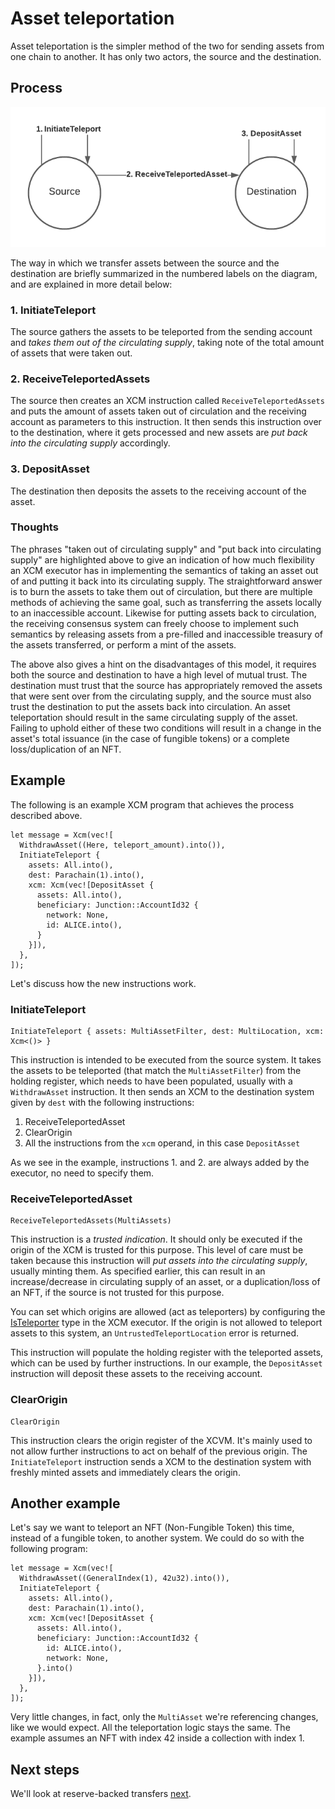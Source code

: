 # Asset teleportation

Asset teleportation is the simpler method of the two for sending assets from one chain to another.
It has only two actors, the source and the destination.

## Process

![Asset Teleportation diagram](images/asset_teleportation.png)

The way in which we transfer assets between the source and the destination are briefly summarized in the numbered labels on the diagram, and are explained in more detail below:

### 1. InitiateTeleport

The source gathers the assets to be teleported from the sending account and *takes them out of the circulating supply*, taking note of the total amount of assets that were taken out.

### 2. ReceiveTeleportedAssets

The source then creates an XCM instruction called `ReceiveTeleportedAssets` and puts the amount of assets taken out of circulation and the receiving account as parameters to this instruction.
It then sends this instruction over to the destination, where it gets processed and new assets are *put back into the circulating supply* accordingly.

### 3. DepositAsset

The destination then deposits the assets to the receiving account of the asset.

### Thoughts

The phrases "taken out of circulating supply" and "put back into circulating supply" are highlighted above to give an indication of how much flexibility an XCM executor has in implementing the semantics of taking an asset out of and putting it back into its circulating supply.
The straightforward answer is to burn the assets to take them out of circulation, but there are multiple methods of achieving the same goal, such as transferring the assets locally to an inaccessible account.
Likewise for putting assets back to circulation, the receiving consensus system can freely choose to implement such semantics by releasing assets from a pre-filled and inaccessible treasury of the assets transferred, or perform a mint of the assets.

The above also gives a hint on the disadvantages of this model, it requires both the source and destination to have a high level of mutual trust.
The destination must trust that the source has appropriately removed the assets that were sent over from the circulating supply, and the source must also trust the destination to put the assets back into circulation.
An asset teleportation should result in the same circulating supply of the asset.
Failing to uphold either of these two conditions will result in a change in the asset's total issuance (in the case of fungible tokens) or a complete loss/duplication of an NFT.

## Example

The following is an example XCM program that achieves the process described above.

```rust,noplayground
let message = Xcm(vec![
  WithdrawAsset((Here, teleport_amount).into()),
  InitiateTeleport {
    assets: All.into(),
    dest: Parachain(1).into(),
    xcm: Xcm(vec![DepositAsset {
      assets: All.into(),
      beneficiary: Junction::AccountId32 {
        network: None,
        id: ALICE.into(),
      }
    }]),
  },
]);
```

Let's discuss how the new instructions work.

### InitiateTeleport

```rust,noplayground
InitiateTeleport { assets: MultiAssetFilter, dest: MultiLocation, xcm: Xcm<()> }
```

This instruction is intended to be executed from the source system.
It takes the assets to be teleported (that match the `MultiAssetFilter`) from the holding register, which needs to have been populated, usually with a `WithdrawAsset` instruction.
It then sends an XCM to the destination system given by `dest` with the following instructions:
1. ReceiveTeleportedAsset
2. ClearOrigin
3. All the instructions from the `xcm` operand, in this case `DepositAsset`

As we see in the example, instructions 1. and 2. are always added by the executor, no need to specify them.

### ReceiveTeleportedAsset

```rust,noplayground
ReceiveTeleportedAssets(MultiAssets)
```

This instruction is a *trusted indication*. It should only be executed if the origin of the XCM is trusted for this purpose.
This level of care must be taken because this instruction will *put assets into the circulating supply*, usually minting them.
As specified earlier, this can result in an increase/decrease in circulating supply of an asset, or a duplication/loss of an NFT, if the source is not trusted for this purpose.

You can set which origins are allowed (act as teleporters) by configuring the [IsTeleporter](../../executor_config/index.md##isteleporter) type in the XCM executor.
If the origin is not allowed to teleport assets to this system, an `UntrustedTeleportLocation` error is returned.

This instruction will populate the holding register with the teleported assets, which can be used by further instructions.
In our example, the `DepositAsset` instruction will deposit these assets to the receiving account.

### ClearOrigin

```rust,noplayground
ClearOrigin
```

This instruction clears the origin register of the XCVM.
It's mainly used to not allow further instructions to act on behalf of the previous origin.
The `InitiateTeleport` instruction sends a XCM to the destination system with freshly minted assets and immediately clears the origin.

## Another example

Let's say we want to teleport an NFT (Non-Fungible Token) this time, instead of a fungible token, to another system.
We could do so with the following program:

```rust,noplayground
let message = Xcm(vec![
  WithdrawAsset((GeneralIndex(1), 42u32).into()),
  InitiateTeleport {
    assets: All.into(),
    dest: Parachain(1).into(),
    xcm: Xcm(vec![DepositAsset {
      assets: All.into(),
      beneficiary: Junction::AccountId32 {
        id: ALICE.into(),
        network: None,
      }.into()
    }]),
  },
]);
```

Very little changes, in fact, only the `MultiAsset` we're referencing changes, like we would expect.
All the teleportation logic stays the same.
The example assumes an NFT with index 42 inside a collection with index 1.

## Next steps

We'll look at reserve-backed transfers [next](reserve.md).
